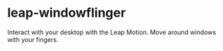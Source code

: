 leap-windowflinger
==================

Interact with your desktop with the Leap Motion. Move around windows with your fingers.
